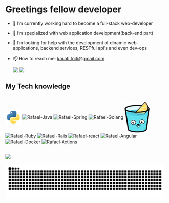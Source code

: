 # Greetings fellow developer

- 🌱 I’m currently working hard to become a full-stack web-developer
- 👯 I’m specialized with web application development(back-end part)
- 🤔 I’m looking for help with the development of dinamic web-applications, backend services, RESTful api's and even dev-ops
- 📫 How to reach me: kauati.toiti@gmail.com

  <a href="https://github.com/Rafael-Kauati"><img align="auto" height="190vh" src="https://github-readme-stats.vercel.app/api?username=Rafael-Kauati&show_icons=true&theme=react&include_all_commits=true&count_private=true"/></a>
<a href="https://github.com/Rafael-Kauati"><img align="auto" height="190vh" src="https://github-readme-stats.vercel.app/api/top-langs/?username=Rafael-Kauati&layout=compact&langs_count=8&theme=react&count_private=true"/></a>



## My Tech knowledge
  
  <div style="display: inline_block"><br>
  <img align="center" alt="Rafael-Python" height="50" width="50" src="https://raw.githubusercontent.com/devicons/devicon/master/icons/python/python-original.svg">
  <img align="center" height="50" width="50" alt="Rafael-Java" src="https://cdn.jsdelivr.net/gh/devicons/devicon/icons/java/java-original.svg" />
  <img align="center" height="50" width="50" alt="Rafael-Spring" src="https://cdn.jsdelivr.net/gh/devicons/devicon/icons/spring/spring-original.svg" />
  <img align="center" height="50" width="110" alt="Rafael-Golang" src="https://upload.wikimedia.org/wikipedia/commons/thumb/0/05/Go_Logo_Blue.svg/2560px-Go_Logo_Blue.svg.png" />
   <img align="center" height="100" width="80" alt="Rafael-Golang-gin" src="https://raw.githubusercontent.com/gin-gonic/logo/master/color.png" />

  <img align="center" height="70" width="70" alt="Rafael-Ruby" src="https://cdn.iconscout.com/icon/free/png-256/free-ruby-47-1175102.png" />
  <img align="center" height="90" width="90" alt="Rafael-Rails" src="https://www.svgrepo.com/show/354252/rails.svg" />
  <img align="center" height="90" width="90" alt="Rafael-react" src="https://encrypted-tbn0.gstatic.com/images?q=tbn:ANd9GcTKfxxgtvjoywpYYFjqCM2IByvFIxA6n40Wtw&s" />
  <img align="center" height="90" width="90" alt="Rafael-Angular" src="https://upload.wikimedia.org/wikipedia/commons/thumb/c/cf/Angular_full_color_logo.svg/1200px-Angular_full_color_logo.svg.png" />
  
  <img align="center" height="90" width="90" alt="Rafael-Docker" src="https://cdn.icon-icons.com/icons2/2699/PNG/512/docker_official_logo_icon_169250.png" />
  <img align="center" height="90" width="150" alt="Rafael-Actions" src="https://miro.medium.com/v2/resize:fit:875/0*Xhd9l-Sd1Yd-diwh.png" />
  
  
</div>

##
  <div style="display: inline_block">
  
  <img src= "https://img.shields.io/badge/Gmail-D14836?style=for-the-badge&logo=gmail&logoColor=white" href="">
  </div>


![Snake animation](https://github.com/Rafael-Kauati/Rafael-Kauati/blob/main/github-contribution-grid-snake.svg)
